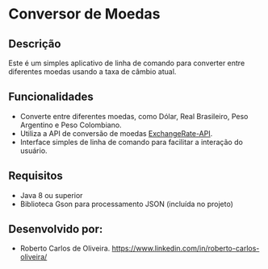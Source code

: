 # Conversor de Moedas

## Descrição
Este é um simples aplicativo de linha de comando para converter entre diferentes moedas usando a taxa de câmbio atual.

## Funcionalidades
- Converte entre diferentes moedas, como Dólar, Real Brasileiro, Peso Argentino e Peso Colombiano.
- Utiliza a API de conversão de moedas [ExchangeRate-API](https://www.exchangerate-api.com/).
- Interface simples de linha de comando para facilitar a interação do usuário.

## Requisitos
- Java 8 ou superior
- Biblioteca Gson para processamento JSON (incluída no projeto)

## Desenvolvido por:

- Roberto Carlos de Oliveira.
https://www.linkedin.com/in/roberto-carlos-oliveira/


